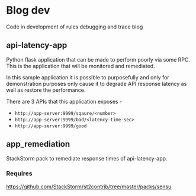 # Blog dev

Code in development of rules debugging and trace blog

## api-latency-app

Python flask application that can be made to perform poorly via some RPC. This is the
application that will be monitored and remediated.

In this sample application it is possible to purposefully and only
for demonstration purposes only cause it to degrade API response latency as well as restore the performance.

There are 3 APIs that this application exposes -
* `http://app-server:9999/sqaure/<number>`
* `http://app-server:9999/bad/<latency-time-sec>`
* `http://app-server:9999/good`

## app_remediation

StackStorm pack to remediate response times of api-latency-app.

### Requires

https://github.com/StackStorm/st2contrib/tree/master/packs/sensu
